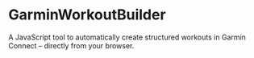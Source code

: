 # GarminWorkoutBuilder
A JavaScript tool to automatically create structured workouts in Garmin Connect – directly from your browser.
